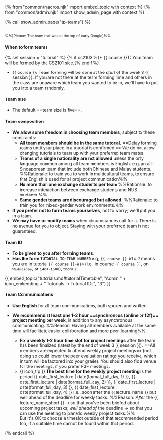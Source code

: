 {% from "common/macros.njk" import embed_topic with context %}
{% from "common/admin.njk" import show_admin_page with context %}

{% call show_admin_page("tp-teams") %}
<div id="main">

<pic eager src="{{baseUrl}}/admin/images/team.png" width="300px"></pic><br>
<small>%%[Picture: The team that was at the top of early Google]%%</small>
<p/>

#### When to form teams
{% set session = "tutorial" %}
{% if cs2103 %}* {{ course }}T: Your team will be formed by the CS2101 side.{% endif %}
* {{ course  }}: Team forming will be done at the _start_ of the week 3 {{ session }}. If you are not there at the team forming time and others in the class are unaware which team you wanted to be in, we'll have to put you into a team randomly.

#### Team size

* The default ==team size is five==.

#### Team composition

* **We allow some freedom in choosing team members**, subject to these constraints:
  * **All team members should be in the same tutorial.** ==Delay forming teams until your place in a tutorial is confirmed.== We do not allow changing tutorials to team up with your preferred team mates.
  * **Teams of a single nationality are not allowed**  unless the only language common among all team members is English. e.g. an all-Singaporean team that include both Chinese and Malay students. %%Rationale: to train you to work in multicultural teams, to ensure that English is used for all project communication%%
  * **No more than one exchange students per team** %%Rationale: to increase interaction between exchange students and NUS students.%%
  * **Same gender teams are discouraged but allowed.** %%Rationale: to train you for mixed-gender work environments.%%
* **If you prefer not to form teams yourselves**, not to worry; we'll put you in a team.
* **We may have to modify teams** when circumstances call for it. There is no avenue for you to object. Staying with your preferred team is not guaranteed.

</div>
<div id="teamIdFormat">

#### Team ID

* **To be given to you after forming teams.**
* **Has the form `TUTORIAL_ID-TEAM_NUMBER`** e.g, `{{ course }}-W14-2` means you are in tutorial `{{ course }}-W14` (i.e., in course `{{ course }}`, on `Wednesday`, at `1400-1500`), team `2`.

<div class="indented-level1">

{{ embed_topic("tutorials.md#tutorialTimetable", "Admin " + icon_embedding + " Tutorials → Tutorial IDs", "3") }}
</div>
<p>

</div>
<div id="teamCommunication" tags="m--cs2103 m--cs2113">

#### Team Communications

* **Use English** for all team communications, both spoken and written.
* **We recommend at least one 1-2 hour ==synchronous (online or f2f)== project meeting per week**, in addition to any asynchronous communicating. %%Reason: Having all members available at the same time will facilitate easier collaboration and more peer-learning%%.
  <!--* **We recommend at least one 1-2 hour ==face-to-face== project meeting per week**, in addition to any online meetings. %%Reason: you need to know how to run both types of project meetings%%. The project meeting time can be used to discuss project related things, but also, can be used as a time for team members to work on the project tasks individually (having all members in the same place will facilitate easier collaboration and more peer-learning).-->

  * **Fix a weekly 1-2 hour time slot for project meetings** after the team has been finalized (latest by the end of week 3 {{ session }}). ==All members are expected to attend weekly project meetings== (not doing so could lower the peer evaluation ratings you receive, which in turn will be factored into your grade). You should also fix a venue for the meetings, if you prefer F2F meetings.
  * {{ icon_tip }} **The best time for the weekly project meeting** is the period {{ date_first_lecture | date(format_full_day, 1) }}, {{ date_first_lecture | date(format_full_day, 2) }}, {{ date_first_lecture | date(format_full_day, 3) }}, {{ date_first_lecture | date(format_full_day, 4) }} i.e., soon after the
{{ lecture_name }} but well ahead of the deadline for weekly tasks. %%Reason: _After_ the {{ lecture_name_short }} → so that you've been briefed about upcoming project tasks; _well ahead of_ the deadline → so that you can use the meeting to plan/do weekly project tasks.%%<br>
    But it's OK to choose a timeslot outside of that recommended period too, if a suitable time cannot be found within that period.

</div>

{% endcall %}
